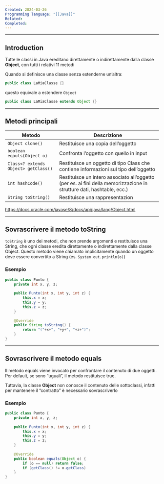 ```yaml
---
Created: 2024-03-26
Programming language: "[[Java]]"
Related: 
Completed:
---
```

---
## Introduction
Tutte le classi in Java ereditano direttamente o indirettamente dalla classe **Object**, con tutti i relativi 11 metodi

Quando si definisce una classe senza estenderne
un’altra:
```java
public class LaMiaClasse {}
```
questo equivale a estendere `Object`
```java
public class LaMiaClasse extends Object {}
```

---
## Metodi principali

|Metodo|Descrizione|
|---|---|
|`Object clone()`|Restituisce una copia dell’oggetto|
|`boolean eqauls(Object o)`|Confronta l’oggetto con quello in input|
|`Class<? extends Object> getClass()`|Restituisce un oggetto di tipo Class che contiene informazioni sul tipo dell’oggetto|
|`int hashCode()`|Restituisce un intero associato all’oggetto (per es. ai fini della memorizzazione in strutture dati, hashtable, ecc.)|
|`String toString()`|Restituisce una rappresentazion|
https://docs.oracle.com/javase/8/docs/api/java/lang/Object.html

---
## Sovrascrivere il metodo toString
`toString` è uno dei metodi, che non prende argomenti e restituisce una String, che ogni classe eredita direttamente o indirettamente dalla classe Object. 
Questo metodo viene chiamato implicitamente quando un oggetto deve essere convertito a String (es. `System.out.println(o)`)

### Esempio
```java
public class Punto {
	private int x, y, z;
	
	public Punto(int x, int y, int z) {
		this.x = x;
		this.y = y;
		this.z = z;
	}
	
	@Override
	public String toString() {
		return "("+x+", "+y+", "+z+")";
	}
}
```

---
## Sovrascrivere il metodo equals
Il metodo equals viene invocato per confrontare il contenuto di due oggetti. Per default, se sono “uguali”, il metodo restituisce true.

Tuttavia, la classe **Object** non conosce il contenuto delle sottoclassi, infatti per mantenere il “contratto” è necessario sovrascriverlo

### Esempio
```java
public class Punto {
	private int x, y, z;
	
	public Punto(int x, int y, int z) {
		this.x = x;
		this.y = y;
		this.z = z;
	}
	
	@Override
	public boolean equals(Object o) {
		if (o == null) return false;
		if (getClass() != o.getClass)
	}
}
```